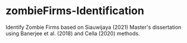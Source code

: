 # zombieFirms-Identification
Identify Zombie Firms based on Siauwijaya (2021) Master's dissertation using Banerjee et al. (2018) and Cella (2020) methods.
